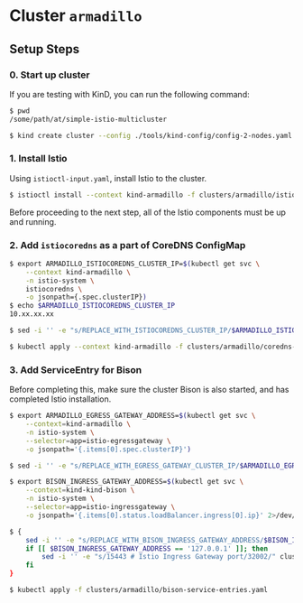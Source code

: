 # Cluster `armadillo`

## Setup Steps

### 0. Start up cluster

If you are testing with KinD, you can run the following command:

```bash
$ pwd
/some/path/at/simple-istio-multicluster

$ kind create cluster --config ./tools/kind-config/config-2-nodes.yaml --name armadillo
```

### 1. Install Istio

Using `istioctl-input.yaml`, install Istio to the cluster.

```bash
$ istioctl install --context kind-armadillo -f clusters/armadillo/istioctl-input.yaml
```

Before proceeding to the next step, all of the Istio components must be up and running.

### 2. Add `istiocoredns` as a part of CoreDNS ConfigMap

```bash
$ export ARMADILLO_ISTIOCOREDNS_CLUSTER_IP=$(kubectl get svc \
    --context kind-armadillo \
    -n istio-system \
    istiocoredns \
    -o jsonpath={.spec.clusterIP})
$ echo $ARMADILLO_ISTIOCOREDNS_CLUSTER_IP
10.xx.xx.xx

$ sed -i '' -e "s/REPLACE_WITH_ISTIOCOREDNS_CLUSTER_IP/$ARMADILLO_ISTIOCOREDNS_CLUSTER_IP/" clusters/armadillo/coredns-configmap.yaml

$ kubectl apply --context kind-armadillo -f clusters/armadillo/coredns-configmap.yaml
```

### 3. Add ServiceEntry for Bison

Before completing this, make sure the cluster Bison is also started, and has completed Istio installation.

```bash
$ export ARMADILLO_EGRESS_GATEWAY_ADDRESS=$(kubectl get svc \
    --context=kind-armadillo \
    -n istio-system \
    --selector=app=istio-egressgateway \
    -o jsonpath='{.items[0].spec.clusterIP}')

$ sed -i '' -e "s/REPLACE_WITH_EGRESS_GATEWAY_CLUSTER_IP/$ARMADILLO_EGRESS_GATEWAY_ADDRESS/" clusters/armadillo/bison-service-entries.yaml

$ export BISON_INGRESS_GATEWAY_ADDRESS=$(kubectl get svc \
    --context=kind-kind-bison \
    -n istio-system \
    --selector=app=istio-ingressgateway \
    -o jsonpath='{.items[0].status.loadBalancer.ingress[0].ip}' 2>/dev/null || echo '127.0.0.1')

$ {
    sed -i '' -e "s/REPLACE_WITH_BISON_INGRESS_GATEWAY_ADDRESS/$BISON_INGRESS_GATEWAY_ADDRESS/" clusters/armadillo/bison-service-entries.yaml
    if [[ $BISON_INGRESS_GATEWAY_ADDRESS == '127.0.0.1' ]]; then
        sed -i '' -e "s/15443 # Istio Ingress Gateway port/32002/" clusters/armadillo/bison-service-entries.yaml
    fi
}

$ kubectl apply -f clusters/armadillo/bison-service-entries.yaml
```
